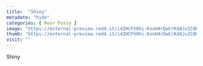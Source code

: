 ```yaml
---
title:  "Shiny"
metadate: "hide"
categories: [ Rear Pussy ]
image: "https://external-preview.redd.it/i4ZHCFhOhi-KxoH4rDwCrKdAJv2CORZNuUnHz7md0tI.jpg?auto=webp&s=f1d6290c0f863f0b496c4bdfcaadb395e61c854f"
thumb: "https://external-preview.redd.it/i4ZHCFhOhi-KxoH4rDwCrKdAJv2CORZNuUnHz7md0tI.jpg?width=320&crop=smart&auto=webp&s=bb20b62f73ffdc2423c6ea6b738796c12f5df100"
visit: ""
---
```

Shiny
